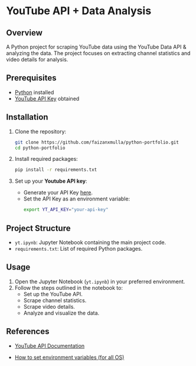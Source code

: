 # YouTube API + Data Analysis 

## Overview
A Python project for scraping YouTube data using the YouTube Data API & analyzing the data. The project focuses on extracting channel statistics and video details for analysis.

## Prerequisites
- [Python](https://www.python.org/) installed
- [YouTube API Key](https://console.cloud.google.com/) obtained

## Installation
1. Clone the repository:
    ```bash
    git clone https://github.com/faizanxmulla/python-portfolio.git
    cd python-portfolio
    ```

2. Install required packages:
    ```bash
    pip install -r requirements.txt
    ```

3. Set up your **Youtube API key**:
    - Generate your API Key [here](https://console.cloud.google.com/).
    - Set the API Key as an environment variable:
        ```bash
        export YT_API_KEY="your-api-key"
        ```

## Project Structure
- `yt.ipynb`: Jupyter Notebook containing the main project code.
- `requirements.txt`: List of required Python packages.

## Usage
1. Open the Jupyter Notebook (`yt.ipynb`) in your preferred environment.
2. Follow the steps outlined in the notebook to:
   - Set up the YouTube API.
   - Scrape channel statistics.
   - Scrape video details.
   - Analyze and visualize the data.

## References
- [YouTube API Documentation](https://developers.google.com/youtube/v3/docs)

- [How to set environment variables (for all OS)](https://www.twilio.com/blog/how-to-set-environment-variables-html)

